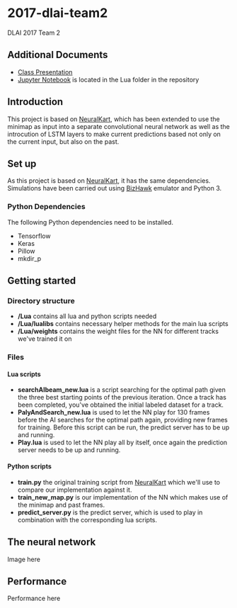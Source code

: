 # 2017-dlai-team2
DLAI 2017 Team 2

## Additional Documents
- [Class Presentation](https://drive.google.com/open?id=1ayph252_IFX2iUHIm7Wuh_oZbTWSrhuJaHRFbZw80rU)
- [Jupyter Notebook](https://github.com/telecombcn-dl/2017-dlai-team2/blob/master/Lua/TrainJupyterNB.ipynb) is located in the Lua folder in the repository

## Introduction

This project is based on [NeuralKart](https://github.com/rameshvarun/NeuralKart), which has been extended to use the minimap as input into a separate convolutional neural network as well as the introcution of LSTM layers to make current predictions based not only on the current input, but also on the past. 

## Set up
As this project is based on [NeuralKart](https://github.com/rameshvarun/NeuralKart), it has the same dependencies. Simulations have been carried out using [BizHawk](https://github.com/TASVideos/BizHawk) emulator and Python 3.

### Python Dependencies
The following Python dependencies need to be installed.

- Tensorflow
- Keras
- Pillow
- mkdir_p

## Getting started
### Directory structure

- **/Lua** contains all lua and python scripts needed
- **/Lua/lualibs** contains necessary helper methods for the main lua scripts
- **/Lua/weights** contains the weight files for the NN for different tracks we've trained it on

### Files
#### Lua scripts
- **searchAIbeam_new.lua** is a script searching for the optimal path given the three best starting points of the previous iteration. Once a track has been completed, you've obtained the initial labeled dataset for a track.
- **PalyAndSearch_new.lua** is used to let the NN play for 130 frames before the AI searches for the optimal path again, providing new frames for training. Before this script can be run, the predict server has to be up and running.
- **Play.lua** is used to let the NN play all by itself, once again the prediction server needs to be up and running.

#### Python scripts
- **train.py** the original training script from [NeuralKart](https://github.com/rameshvarun/NeuralKart) which we'll use to compare our implementation against it.
- **train_new_map.py** is our implementation of the NN which makes use of the minimap and past frames.
- **predict_server.py** is the predict server, which is used to play in combination with the corresponding lua scripts.

## The neural network
Image here
  
## Performance
Performance here
